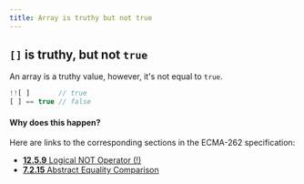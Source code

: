```yaml
---
title: Array is truthy but not true
---
```


## `[]` is truthy, but not `true`

An array is a truthy value, however, it's not equal to `true`.

```js
!![ ]       // true
[ ] == true // false
```

#### Why does this happen?

Here are links to the corresponding sections in the ECMA-262 specification:

* [**12.5.9** Logical NOT Operator (!)](https://www.ecma-international.org/publications-and-standards/standards/ecma-262/#sec-logical-not-operator)
* [**7.2.15** Abstract Equality Comparison](https://262.ecma-international.org/11.0/#sec-abstract-equality-comparison)
